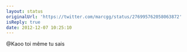 ```yaml
---
layout: status
originalUrl: 'https://twitter.com/marcgg/status/276995762058063872'
isReply: true
date: 2012-12-07 10:25:10
---
```


@Kaoo toi même tu sais
